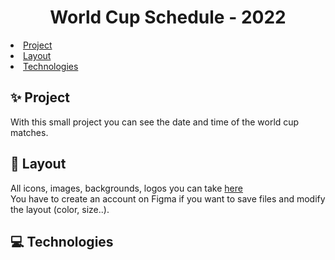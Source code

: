 <h1 align="center"> World Cup Schedule - 2022 </h1>

<li> <a href="#sparkles-project">Project</a>
<li> <a href="#sunrise-layout">Layout</a>
<li> <a href="#computer-technologies">Technologies</a>



## :sparkles: Project
With this small project you can see the date and time of the world cup matches.


## :sunrise: Layout 
All icons, images, backgrounds, logos you can take <a href="https://www.figma.com/file/NNWTIgAsceT5Kjtu9HdHlr/Calend%C3%A1rio-de-Jogos-(Community)?node-id=0%3A1">here</a> </br>
You have to create an account on Figma if you want to save files and modify the layout (color, size..).  

## :computer: Technologies
